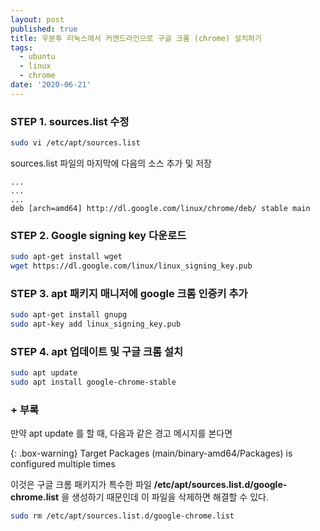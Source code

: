```yaml
---
layout: post
published: true
title: 우분투 리눅스에서 커맨드라인으로 구글 크롬 (chrome) 설치하기
tags:
  - ubuntu
  - linux
  - chrome
date: '2020-06-21'
---
```

### STEP 1. sources.list 수정  

```bash
sudo vi /etc/apt/sources.list
```
sources.list 파일의 마지막에 다음의 소스 추가 및 저장
```
...
...
...
deb [arch=amd64] http://dl.google.com/linux/chrome/deb/ stable main
```  


### STEP 2. Google signing key 다운로드
```bash
sudo apt-get install wget
wget https://dl.google.com/linux/linux_signing_key.pub
```  


### STEP 3. apt 패키지 매니저에 google 크롬 인증키 추가
```bash
sudo apt-get install gnupg
sudo apt-key add linux_signing_key.pub
```  


### STEP 4. apt 업데이트 및 구글 크롬 설치

```bash
sudo apt update
sudo apt install google-chrome-stable
```  


### + 부록
만약 apt update 를 할 때, 다음과 같은 경고 메시지를 본다면  

{: .box-warning}
Target Packages (main/binary-amd64/Packages) is configured multiple times  

이것은 구글 크롬 패키지가 특수한 파일 **/etc/apt/sources.list.d/google-chrome.list** 을 생성하기 때문인데 이 파일을 삭제하면 해결할 수 있다.
```bash
sudo rm /etc/apt/sources.list.d/google-chrome.list
```
